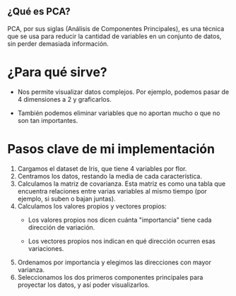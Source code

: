 ## ¿Qué es PCA?
PCA, por sus siglas (Análisis de Componentes Principales), es una técnica que se usa para reducir la cantidad de variables en un conjunto de datos, sin perder demasiada información.

# ¿Para qué sirve?
* Nos permite visualizar datos complejos. Por ejemplo, podemos pasar de 4 dimensiones a 2 y graficarlos.

* También podemos eliminar variables que no aportan mucho o que no son tan importantes.

# Pasos clave de mi implementación
1. Cargamos el dataset de Iris, que tiene 4 variables por flor.
2. Centramos los datos, restando la media de cada característica.
3. Calculamos la matriz de covarianza. Esta matriz es como una tabla que encuentra relaciones entre varias variables al mismo tiempo (por ejemplo, si suben o bajan juntas).
4. Calculamos los valores propios y vectores propios:
    * Los valores propios nos dicen cuánta "importancia" tiene cada dirección de variación.

    * Los vectores propios nos indican en qué dirección ocurren esas variaciones.
5. Ordenamos por importancia y elegimos las direcciones con mayor varianza.
6. Seleccionamos los dos primeros componentes principales para proyectar los datos, y así poder visualizarlos.

